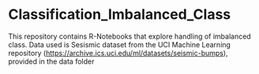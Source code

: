 # Classification_Imbalanced_Class

This repository contains R-Notebooks that explore handling of imbalanced class.
Data used is Sesismic dataset from the UCI Machine Learning repository (https://archive.ics.uci.edu/ml/datasets/seismic-bumps), provided in the data folder
